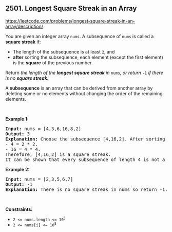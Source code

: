 ## 2501. Longest Square Streak in an Array

<https://leetcode.com/problems/longest-square-streak-in-an-array/description/>

<div class="elfjS" data-track-load="description_content"><p>You are given an integer array <code>nums</code>. A subsequence of <code>nums</code> is called a <strong>square streak</strong> if:</p>

<ul>
 <li>The length of the subsequence is at least <code>2</code>, and</li>
 <li><strong>after</strong> sorting the subsequence, each element (except the first element) is the <strong>square</strong> of the previous number.</li>
</ul>

<p>Return<em> the length of the <strong>longest square streak</strong> in </em><code>nums</code><em>, or return </em><code>-1</code><em> if there is no <strong>square streak</strong>.</em></p>

<p>A <strong>subsequence</strong> is an array that can be derived from another array by deleting some or no elements without changing the order of the remaining elements.</p>

<p>&nbsp;</p>
<p><strong class="example">Example 1:</strong></p>

<pre><strong>Input:</strong> nums = [4,3,6,16,8,2]
<strong>Output:</strong> 3
<strong>Explanation:</strong> Choose the subsequence [4,16,2]. After sorting it, it becomes [2,4,16].
- 4 = 2 * 2.
- 16 = 4 * 4.
Therefore, [4,16,2] is a square streak.
It can be shown that every subsequence of length 4 is not a square streak.
</pre>

<p><strong class="example">Example 2:</strong></p>

<pre><strong>Input:</strong> nums = [2,3,5,6,7]
<strong>Output:</strong> -1
<strong>Explanation:</strong> There is no square streak in nums so return -1.
</pre>

<p>&nbsp;</p>
<p><strong>Constraints:</strong></p>

<ul>
 <li><code>2 &lt;= nums.length &lt;= 10<sup>5</sup></code></li>
 <li><code>2 &lt;= nums[i] &lt;= 10<sup>5</sup></code></li>
</ul>
</div>
